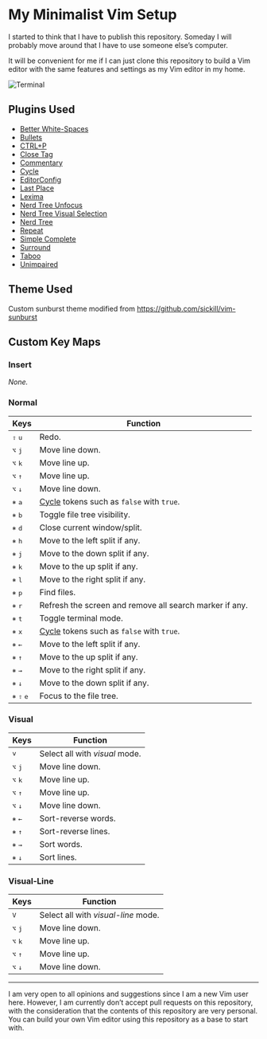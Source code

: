 My Minimalist Vim Setup
=======================

I started to think that I have to publish this repository. Someday I will probably move around that I have to use someone else&rsquo;s computer.

It will be convenient for me if I can just clone this repository to build a Vim editor with the same features and settings as my Vim editor in my home.

![Terminal](https://user-images.githubusercontent.com/1669261/103908561-2e7d1d00-5135-11eb-9a9f-e72b545fe66e.png)

Plugins Used
------------

 - [Better White-Spaces](https://github.com/ntpeters/vim-better-whitespace)
 - [Bullets](https://github.com/dkarter/bullets.vim)
 - [CTRL+P](https://github.com/ctrlpvim/ctrlp.vim)
 - [Close Tag](https://github.com/alvan/vim-closetag)
 - [Commentary](https://github.com/tpope/vim-commentary)
 - [Cycle](https://github.com/zef/vim-cycle)
 - [EditorConfig](https://github.com/editorconfig/editorconfig-vim)
 - [Last Place](https://github.com/farmergreg/vim-lastplace)
 - [Lexima](https://github.com/cohama/lexima.vim)
 - [Nerd Tree Unfocus](https://github.com/baopham/vim-nerdtree-unfocus)
 - [Nerd Tree Visual Selection](https://github.com/PhilRunninger/nerdtree-visual-selection)
 - [Nerd Tree](https://github.com/preservim/nerdtree)
 - [Repeat](https://github.com/tpope/vim-repeat)
 - [Simple Complete](https://github.com/maxboisvert/vim-simple-complete)
 - [Surround](https://github.com/tpope/vim-surround)
 - [Taboo](https://github.com/gcmt/taboo.vim)
 - [Unimpaired](https://github.com/tpope/vim-unimpaired)

Theme Used
----------

Custom sunburst theme modified from <https://github.com/sickill/vim-sunburst>

Custom Key Maps
---------------

### Insert

_None._

### Normal

Keys | Function
---- | --------
<kbd>⇧</kbd> <kbd>u</kbd> | Redo.
<kbd>⌥</kbd> <kbd>j</kbd> | Move line down.
<kbd>⌥</kbd> <kbd>k</kbd> | Move line up.
<kbd>⌥</kbd> <kbd>↑</kbd> | Move line up.
<kbd>⌥</kbd> <kbd>↓</kbd> | Move line down.
<kbd>⎈</kbd> <kbd>a</kbd> | [Cycle](https://github.com/zef/vim-cycle) tokens such as `false` with `true`.
<kbd>⎈</kbd> <kbd>b</kbd> | Toggle file tree visibility.
<kbd>⎈</kbd> <kbd>d</kbd> | Close current window/split.
<kbd>⎈</kbd> <kbd>h</kbd> | Move to the left split if any.
<kbd>⎈</kbd> <kbd>j</kbd> | Move to the down split if any.
<kbd>⎈</kbd> <kbd>k</kbd> | Move to the up split if any.
<kbd>⎈</kbd> <kbd>l</kbd> | Move to the right split if any.
<kbd>⎈</kbd> <kbd>p</kbd> | Find files.
<kbd>⎈</kbd> <kbd>r</kbd> | Refresh the screen and remove all search marker if any.
<kbd>⎈</kbd> <kbd>t</kbd> | Toggle terminal mode.
<kbd>⎈</kbd> <kbd>x</kbd> | [Cycle](https://github.com/zef/vim-cycle) tokens such as `false` with `true`.
<kbd>⎈</kbd> <kbd>←</kbd> | Move to the left split if any.
<kbd>⎈</kbd> <kbd>↑</kbd> | Move to the up split if any.
<kbd>⎈</kbd> <kbd>→</kbd> | Move to the right split if any.
<kbd>⎈</kbd> <kbd>↓</kbd> | Move to the down split if any.
<kbd>⎈</kbd> <kbd>⇧</kbd> <kbd>e</kbd> | Focus to the file tree.

### Visual

Keys | Function
---- | --------
<kbd>v</kbd> | Select all with _visual_ mode.
<kbd>⌥</kbd> <kbd>j</kbd> | Move line down.
<kbd>⌥</kbd> <kbd>k</kbd> | Move line up.
<kbd>⌥</kbd> <kbd>↑</kbd> | Move line up.
<kbd>⌥</kbd> <kbd>↓</kbd> | Move line down.
<kbd>⎈</kbd> <kbd>←</kbd> | Sort-reverse words.
<kbd>⎈</kbd> <kbd>↑</kbd> | Sort-reverse lines.
<kbd>⎈</kbd> <kbd>→</kbd> | Sort words.
<kbd>⎈</kbd> <kbd>↓</kbd> | Sort lines.

### Visual-Line

Keys | Function
---- | --------
<kbd>V</kbd> | Select all with _visual-line_ mode.
<kbd>⌥</kbd> <kbd>j</kbd> | Move line down.
<kbd>⌥</kbd> <kbd>k</kbd> | Move line up.
<kbd>⌥</kbd> <kbd>↑</kbd> | Move line up.
<kbd>⌥</kbd> <kbd>↓</kbd> | Move line down.

---

I am very open to all opinions and suggestions since I am a new Vim user here. However, I am currently don&rsquo;t accept pull requests on this repository, with the consideration that the contents of this repository are very personal. You can build your own Vim editor using this repository as a base to start with.